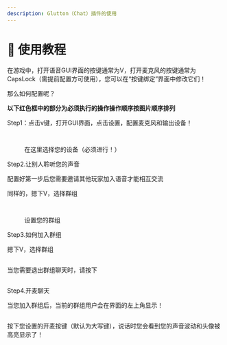 ```yaml
---
description: Glutton（Chat）插件的使用
---
```


# 📖 使用教程

在游戏中，打开语音GUI界面的按键通常为V，打开麦克风的按键通常为CapsLock（需提前配置方可使用），您可以在“按键绑定”界面中修改它们！



那么如何配置呢？

**以下红色框中的部分为必须执行的操作操作顺序按图片顺序排列**



Step1：点击v键，打开GUI界面，点击设置，配置麦克风和输出设备！

<figure><img src="https://i.imgtg.com/2023/06/22/ObOljX.png" alt=""><figcaption></figcaption></figure>

<figure><img src="https://i.imgtg.com/2023/06/22/ObOjWt.png" alt=""><figcaption><p>在这里选择您的设备（必须进行！）</p></figcaption></figure>



Step2.让别人聆听您的声音

配置好第一步后您需要邀请其他玩家加入语音才能相互交流

同样的，摁下V，选择群组

<figure><img src="https://i.imgtg.com/2023/06/22/ObO6sj.png" alt=""><figcaption></figcaption></figure>

<figure><img src="https://i.imgtg.com/2023/06/22/ObOIGY.png" alt=""><figcaption><p>设置您的群组</p></figcaption></figure>



Step3.如何加入群组

摁下V，选择群组

<figure><img src="https://i.imgtg.com/2023/06/22/ObOwiq.png" alt=""><figcaption></figcaption></figure>



当您需要退出群组聊天时，请按下

<figure><img src="https://i.imgtg.com/2023/06/22/ObaToI.png" alt=""><figcaption></figcaption></figure>



Step4.开麦聊天

当您加入群组后，当前的群组用户会在界面的左上角显示！

<figure><img src="https://i.imgtg.com/2023/06/22/ObaUrD.png" alt=""><figcaption></figcaption></figure>



按下您设置的开麦按键（默认为大写键），说话时您会看到您的声音波动和头像被高亮显示了！

<figure><img src="https://i.imgtg.com/2023/06/22/ObaWQF.png" alt=""><figcaption></figcaption></figure>
